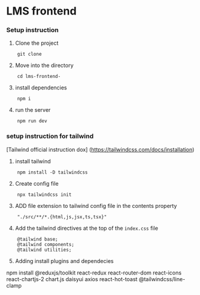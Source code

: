 # LMS frontend

### Setup instruction

1. Clone the project

```
    git clone 
```

2. Move into the directory

```
    cd lms-frontend-
```

3. install dependencies

```
    npm i
```

4. run the server

```
    npm run dev
```

### setup instruction for tailwind

[Tailwind official instruction dox] (https://tailwindcss.com/docs/installation)

1. install tailwind
```
    npm install -D tailwindcss
```

2. Create config file
```
    npx tailwindcss init
```

3. ADD file extension to tailwind config file in the contents property
```
    "./src/**/*.{html,js,jsx,ts,tsx}"
```

4. Add the tailwind directives at the top of the `index.css` file
```
    @tailwind base;
    @tailwind components;
    @tailwind utilities;
```

5. Adding install plugins and dependecies

npm install @reduxjs/toolkit react-redux react-router-dom react-icons react-chartjs-2 chart.js daisyui axios react-hot-toast @tailwindcss/line-clamp